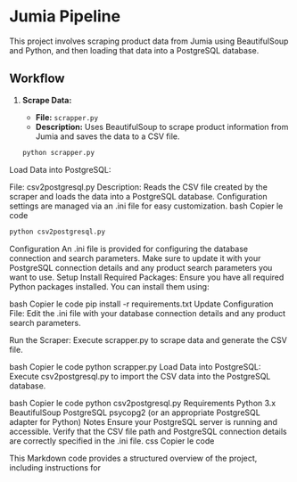 # Jumia Pipeline

This project involves scraping product data from Jumia using BeautifulSoup and Python, and then loading that data into a PostgreSQL database.

## Workflow

1. **Scrape Data:**
   - **File:** `scrapper.py`
   - **Description:** Uses BeautifulSoup to scrape product information from Jumia and saves the data to a CSV file.

   ```bash
   python scrapper.py
Load Data into PostgreSQL:

File: csv2postgresql.py
Description: Reads the CSV file created by the scraper and loads the data into a PostgreSQL database. Configuration settings are managed via an .ini file for easy customization.
bash
Copier le code
```bash
python csv2postgresql.py
```

Configuration
An .ini file is provided for configuring the database connection and search parameters. Make sure to update it with your PostgreSQL connection details and any product search parameters you want to use.
Setup
Install Required Packages: Ensure you have all required Python packages installed. You can install them using:

bash
Copier le code
pip install -r requirements.txt
Update Configuration File: Edit the .ini file with your database connection details and any product search parameters.

Run the Scraper: Execute scrapper.py to scrape data and generate the CSV file.

bash
Copier le code
python scrapper.py
Load Data into PostgreSQL: Execute csv2postgresql.py to import the CSV data into the PostgreSQL database.

bash
Copier le code
python csv2postgresql.py
Requirements
Python 3.x
BeautifulSoup
PostgreSQL
psycopg2 (or an appropriate PostgreSQL adapter for Python)
Notes
Ensure your PostgreSQL server is running and accessible.
Verify that the CSV file path and PostgreSQL connection details are correctly specified in the .ini file.
css
Copier le code

This Markdown code provides a structured overview of the project, including instructions for
